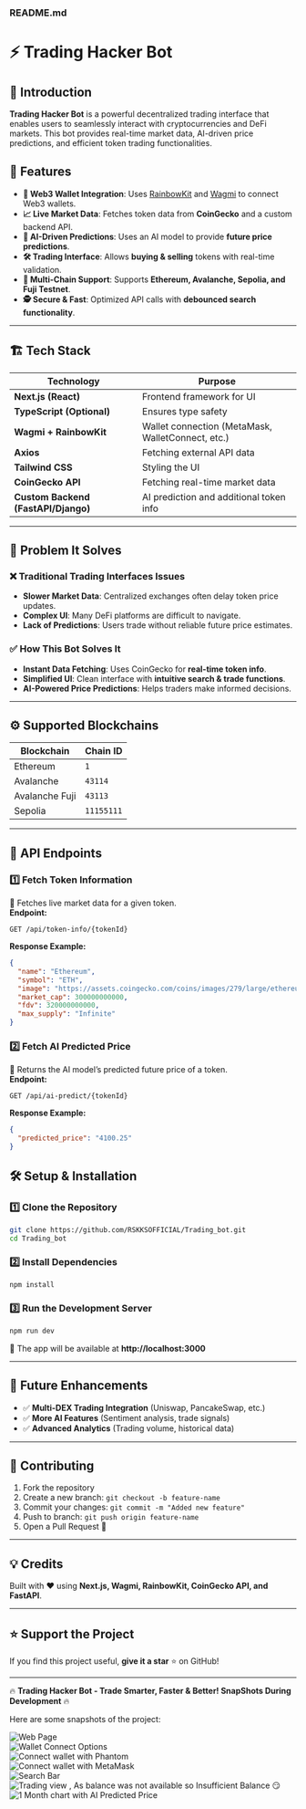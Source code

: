 ### README.md  

# ⚡ Trading Hacker Bot  

## 📌 Introduction  
**Trading Hacker Bot** is a powerful decentralized trading interface that enables users to seamlessly interact with cryptocurrencies and DeFi markets. This bot provides real-time market data, AI-driven price predictions, and efficient token trading functionalities.  

## 🚀 Features  
- **🔗 Web3 Wallet Integration**: Uses [RainbowKit](https://www.rainbowkit.com/) and [Wagmi](https://wagmi.sh/) to connect Web3 wallets.  
- **📈 Live Market Data**: Fetches token data from **CoinGecko** and a custom backend API.  
- **🤖 AI-Driven Predictions**: Uses an AI model to provide **future price predictions**.  
- **🛠️ Trading Interface**: Allows **buying & selling** tokens with real-time validation.  
- **📡 Multi-Chain Support**: Supports **Ethereum, Avalanche, Sepolia, and Fuji Testnet**.  
- **🕵️ Secure & Fast**: Optimized API calls with **debounced search functionality**.  

---

## 🏗️ Tech Stack  

| Technology | Purpose |
|------------|---------|
| **Next.js (React)** | Frontend framework for UI |
| **TypeScript (Optional)** | Ensures type safety |
| **Wagmi + RainbowKit** | Wallet connection (MetaMask, WalletConnect, etc.) |
| **Axios** | Fetching external API data |
| **Tailwind CSS** | Styling the UI |
| **CoinGecko API** | Fetching real-time market data |
| **Custom Backend (FastAPI/Django)** | AI prediction and additional token info |

---

## 🎯 Problem It Solves  
### ❌ Traditional Trading Interfaces Issues  
- **Slower Market Data**: Centralized exchanges often delay token price updates.  
- **Complex UI**: Many DeFi platforms are difficult to navigate.  
- **Lack of Predictions**: Users trade without reliable future price estimates.  

### ✅ How This Bot Solves It  
- **Instant Data Fetching**: Uses CoinGecko for **real-time token info**.  
- **Simplified UI**: Clean interface with **intuitive search & trade functions**.  
- **AI-Powered Price Predictions**: Helps traders make informed decisions.  

---

## ⚙️ Supported Blockchains  

| Blockchain | Chain ID |
|------------|---------|
| Ethereum | `1` |
| Avalanche | `43114` |
| Avalanche Fuji | `43113` |
| Sepolia | `11155111` |

---

## 📡 API Endpoints  

### 1️⃣ Fetch Token Information  
📌 Fetches live market data for a given token.  
**Endpoint:**  
```
GET /api/token-info/{tokenId}
```
**Response Example:**  
```json
{
  "name": "Ethereum",
  "symbol": "ETH",
  "image": "https://assets.coingecko.com/coins/images/279/large/ethereum.png",
  "market_cap": 300000000000,
  "fdv": 320000000000,
  "max_supply": "Infinite"
}
```

### 2️⃣ Fetch AI Predicted Price  
📌 Returns the AI model’s predicted future price of a token.  
**Endpoint:**  
```
GET /api/ai-predict/{tokenId}
```
**Response Example:**  
```json
{
  "predicted_price": "4100.25"
}
```


## 🛠️ Setup & Installation  

### 1️⃣ Clone the Repository  
```bash
git clone https://github.com/RSKKSOFFICIAL/Trading_bot.git
cd Trading_bot
```

### 2️⃣ Install Dependencies  
```bash
npm install
```

### 3️⃣ Run the Development Server  
```bash
npm run dev
```
🚀 The app will be available at **http://localhost:3000**

---

## 🚀 Future Enhancements  
- ✅ **Multi-DEX Trading Integration** (Uniswap, PancakeSwap, etc.)  
- ✅ **More AI Features** (Sentiment analysis, trade signals)  
- ✅ **Advanced Analytics** (Trading volume, historical data)  

---

## 🤝 Contributing  
1. Fork the repository  
2. Create a new branch: `git checkout -b feature-name`  
3. Commit your changes: `git commit -m "Added new feature"`  
4. Push to branch: `git push origin feature-name`  
5. Open a Pull Request 🚀  

---

## 💡 Credits  
Built with ❤️ using **Next.js, Wagmi, RainbowKit, CoinGecko API, and FastAPI**.  

---

## ⭐ Support the Project  
If you find this project useful, **give it a star** ⭐ on GitHub!  

---

🔥 **Trading Hacker Bot - Trade Smarter, Faster & Better! SnapShots During Development** 🔥

Here are some snapshots of the project:  

![Web Page](SnapShots/01.png)  
![Wallet Connect Options](SnapShots/02.png)  
![Connect wallet with Phantom](SnapShots/03.png)  
![Connect wallet with MetaMask](SnapShots/04.png)  
![Search Bar](SnapShots/05.png)  
![Trading view , As balance was not available so Insufficient Balance 😏](SnapShots/06.png)  
![1 Month chart with AI Predicted Price](SnapShots/07.png) 